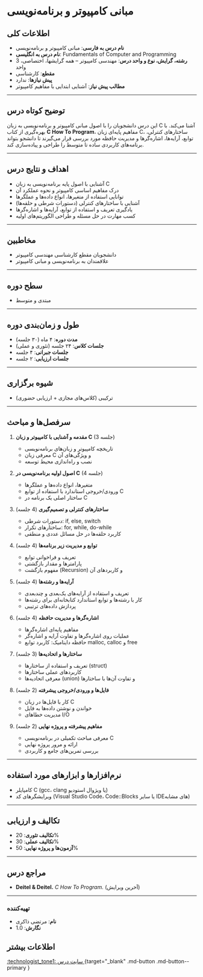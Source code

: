 # مبانی کامپیوتر و برنامه‌نویسی

## اطلاعات کلی
- **نام درس به فارسی**: مبانی کامپیوتر و برنامه‌نویسی  
- **نام درس به انگلیسی**: Fundamentals of Computer and Programming  
- **رشته، گرایش، نوع و واحد درس**: مهندسی کامپیوتر – همه گرایشها، اختصاصی، 3 واحد  
- **مقطع**: کارشناسی  
- **پیش نیازها**: ندارد  
- **مطالب پیش نیاز**: آشنایی ابتدایی با مفاهیم کامپیوتر

---

## توضیح کوتاه درس
این درس دانشجویان را با اصول مبانی کامپیوتر و برنامه‌نویسی به زبان C آشنا می‌کند. با بهره‌گیری از کتاب **C How To Program**، مفاهیم پایه‌ای زبان C، ساختارهای کنترلی، توابع، آرایه‌ها، اشاره‌گرها و مدیریت حافظه مورد بررسی قرار می‌گیرند تا دانشجو بتواند برنامه‌های کاربردی ساده تا متوسط را طراحی و پیاده‌سازی کند.

---

## اهداف و نتایج درس
- آشنایی با اصول پایه برنامه‌نویسی به زبان C  
- درک مفاهیم اساسی کامپیوتر و نحوه عملکرد آن  
- توانایی استفاده از متغیرها، انواع داده‌ها و عملگرها  
- آشنایی با ساختارهای کنترلی (دستورات شرطی و حلقه‌ها)  
- یادگیری تعریف و استفاده از توابع، آرایه‌ها و اشاره‌گرها  
- کسب مهارت در حل مسئله و طراحی الگوریتم‌های اولیه

---

## مخاطبین
- دانشجویان مقطع کارشناسی مهندسی کامپیوتر  
- علاقمندان به برنامه‌نویسی و مبانی کامپیوتر

---

## سطح دوره
- مبتدی و متوسط

---

## طول و زمان‌بندی دوره
- **مدت دوره**: ۴ ماه (۳۰ جلسه)  
- **جلسات کلاس**: ۲۴ جلسه (تئوری و عملی)  
- **جلسات جبرانی**: ۴ جلسه  
- **جلسات ارزیابی**: ۲ جلسه

---

## شیوه برگزاری
- ترکیبی (کلاس‌های مجازی + ارزیابی حضوری)

---

## سرفصل‌ها و مباحث

1. **مقدمه و آشنایی با کامپیوتر و زبان C** (3 جلسه)  
   - تاریخچه کامپیوتر و زبان‌های برنامه‌نویسی  
   - معرفی زبان C و ویژگی‌های آن  
   - نصب و راه‌اندازی محیط توسعه

2. **اصول اولیه برنامه‌نویسی در C** (4 جلسه)  
   - متغیرها، انواع داده‌ها و عملگرها  
   - ورودی/خروجی استاندارد با استفاده از توابع C  
   - ساختار اصلی یک برنامه در C

3. **ساختارهای کنترلی و تصمیم‌گیری** (4 جلسه)  
   - دستورات شرطی: if, else, switch  
   - ساختارهای تکرار: for, while, do-while  
   - کاربرد حلقه‌ها در حل مسائل عددی و منطقی

4. **توابع و مدیریت زیر برنامه‌ها** (4 جلسه)  
   - تعریف و فراخوانی توابع  
   - پارامترها و مقدار بازگشتی  
   - مفهوم بازگشت (Recursion) و کاربردهای آن

5. **آرایه‌ها و رشته‌ها** (4 جلسه)  
   - تعریف و استفاده از آرایه‌های یک‌بعدی و چندبعدی  
   - کار با رشته‌ها و توابع استاندارد کتابخانه‌ای برای رشته‌ها  
   - پردازش داده‌های ترتیبی

6. **اشاره‌گرها و مدیریت حافظه** (4 جلسه)  
   - مفاهیم پایه‌ای اشاره‌گرها  
   - عملیات روی اشاره‌گرها و تفاوت آرایه و اشاره‌گر  
   - حافظه داینامیک: کاربرد توابع malloc, calloc و free

7. **ساختارها و اتحادیه‌ها** (3 جلسه)  
   - تعریف و استفاده از ساختارها (struct)  
   - کاربردهای عملی ساختارها  
   - معرفی اتحادیه‌ها (union) و تفاوت آن‌ها با ساختارها

8. **فایل‌ها و ورودی/خروجی پیشرفته** (2 جلسه)  
   - کار با فایل‌ها در زبان C  
   - خواندن و نوشتن داده‌ها به فایل  
   - مدیریت خطاهای I/O

9. **مفاهیم پیشرفته و پروژه نهایی** (2 جلسه)  
   - معرفی مباحث تکمیلی در برنامه‌نویسی C  
   - ارائه و مرور پروژه نهایی  
   - بررسی تمرین‌های جامع و کاربردی

---

## نرم‌افزارها و ابزارهای مورد استفاده
- کامپایلر C (gcc، clang یا ویژوال استودیو)  
- ویرایشگرهای کد (Visual Studio Code، Code::Blocks یا سایر IDEهای مشابه)

---

## تکالیف و ارزیابی
- **تکالیف تئوری**: 20%  
- **تکالیف عملی**: 30%  
- **آزمون‌ها و پروژه نهایی**: 50%

---

## مراجع درس
- **Deitel & Deitel.** *C How To Program.* (آخرین ویرایش)

---

### تهیه‌کننده
- **نام**: مرتضی ذاکری  
- **نگارش**: 1.0


## اطلاعات بیشتر

[:technologist_tone1: سایت درس ](https://m-zakeri.github.io/CP){target="_blank" .md-button .md-button--primary } 